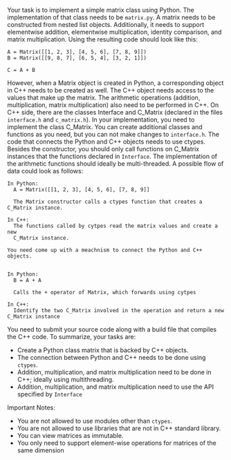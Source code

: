 Your task is to implement a simple matrix class using Python. The implementation of that class needs to be `matrix.py`. A matrix needs to be constructed from nested list objects. Additionally, it needs to support elementwise addition, elementwise multiplication, identity comparison, and matrix multiplication. Using the resulting code should look like this:
```
A = Matrix([[1, 2, 3], [4, 5, 6], [7, 8, 9]])
B = Matrix([[9, 8, 7], [6, 5, 4], [3, 2, 1]])

C = A + B
```
However, when a Matrix object is created in Python, a corresponding object in C++ needs to be created as well. The C++ object needs access to the values that make up the matrix. The arithmetic operations (addition, multiplication, matrix multiplication) also need to be performed in C++.
On C++ side, there are the classes Interface and C_Matrix (declared in the files `interface.h` and `c_matrix.h`). In your implementation, you need to implement the class C_Matrix. You can create additional classes and functions as you need, but you can not make changes to `interface.h`.
The code that connects the Python and C++ objects needs to use ctypes. Besides the constructor, you should only call functions on C_Matrix instances that the functions declared in `Interface`. The implementation of the arithmetic functions should ideally be multi-threaded.
A possible flow of data could look as follows:
```
In Python:
  A = Matrix([[1, 2, 3], [4, 5, 6], [7, 8, 9]]

  The Matrix constructor calls a ctypes function that creates a C_Matrix instance.

In C++:
  The functions called by cytpes read the matrix values and create a new 
  C_Matrix instance.

You need come up with a meachnism to connect the Python and C++ objects.


In Python: 
  B = A + A

  Calls the + operator of Matrix, which forwards using cytpes

In C++:
  Identify the two C_Matrix involved in the operation and return a new    C_Matrix instance
```
You need to submit your source code along with a build file that compiles the C++ code.
To summarize, your tasks are:
 - Create a Python class matrix that is backed by C++ objects.
 - The connection between Python and C++ needs to be done using 	`ctypes`.
 - Addition, multiplication, and matrix multiplication need to be done in C++; ideally using multithreading.
 - Addition, multiplication, and matrix multiplication need to use the API specified by `Interface`


Important Notes:
 - You are not allowed to use modules other than `ctypes`.
 - You are not allowed to use libraries that are not in C++ standard library.
 - You can view matrices as immutable.
 - You only need to support element-wise operations for matrices of the same dimension
